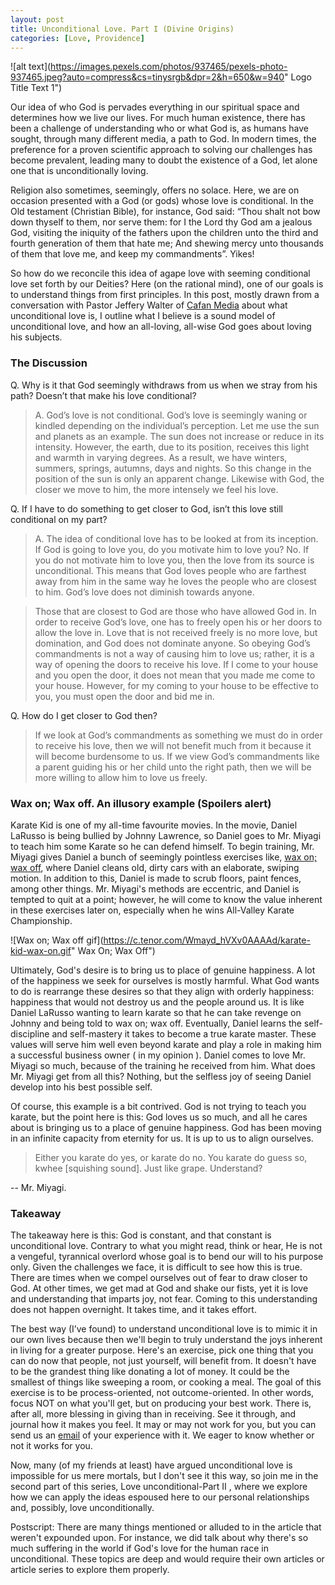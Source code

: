 ```yaml
---
layout: post
title: Unconditional Love. Part I (Divine Origins)
categories: [Love, Providence]
---
```


![alt text](https://images.pexels.com/photos/937465/pexels-photo-937465.jpeg?auto=compress&cs=tinysrgb&dpr=2&h=650&w=940" Logo Title Text 1")
 
Our idea of who God is pervades everything in our spiritual space and determines how we live our lives. For much human existence, there has been a challenge of understanding who or what God is, as humans have sought, through many different media, a path to God. In modern times, the preference for a proven scientific approach to solving our challenges has become prevalent, leading many to doubt the existence of a God, let alone one that is unconditionally loving.  

Religion also sometimes, seemingly, offers no solace. Here, we are on occasion presented with a God (or gods) whose love is conditional. In the Old testament (Christian Bible), for instance, God said: “Thou shalt not bow down thyself to them, nor serve them: for I the Lord thy God am a jealous God, visiting the iniquity of the fathers upon the children unto the third and fourth generation of them that hate me; And shewing mercy unto thousands of them that love me, and keep my commandments”. Yikes! 


So how do we reconcile this idea of agape love with seeming conditional love set forth by our Deities? Here (on the rational mind), one of our goals is to understand things from first principles. In this post, mostly drawn from a conversation with  Pastor Jeffery Walter of [Cafan Media](https://www.youtube.com/c/CAFANMEDIA/about "Cafan Media") about what unconditional love is, I outline what I believe is a sound model of unconditional love, and how an all-loving, all-wise God goes about loving his subjects.
 
 
### The Discussion
 
Q. Why is it that God seemingly withdraws from us when we stray from his path? Doesn’t that make his love conditional?
 
> A. God’s love is not conditional. God’s love is seemingly  waning or kindled depending on the individual’s perception.  Let me use the sun and planets as an example. The sun does not increase or reduce in its intensity. However, the earth, due to its position, receives this light and warmth in varying degrees. As a result, we have winters, summers, springs, autumns, days and nights. So this change in the position of the sun is only an apparent change. Likewise with God, the closer we move to him, the more intensely we feel his love.
 
Q. If I have to do something to get closer to God, isn’t this love still conditional on my part?
 
> A. The idea of conditional love has to be looked at from its inception. If God is going to love you, do you motivate him to love you? No. If you do not motivate him to love you, then the love from its source is unconditional. This means that God loves people who are farthest away from him in the same way he loves the people who are closest to him. God’s love does not diminish towards anyone.
 
> Those that are closest to God are those who have allowed God in.  In order to receive God’s love, one has to freely open his or her doors to allow the love in. Love that is not received freely is no more love, but domination, and God does not dominate anyone. So obeying God’s commandments is not a way of causing him to love us; rather, it is a way of opening the doors to receive his love. If I come to your house and you open the door, it does not mean that you made me come to your house. However, for my coming to your house to be effective to you, you must open the door and bid me in.
 
Q. How do I get closer to God then?
 
> If we look at God’s commandments as something we must do in order to receive his love, then we will not benefit much from it because it will become burdensome to us. If we view God’s commandments like a parent guiding his or her child unto the right path, then we will be more willing to allow him to love us freely.
 
### Wax on; Wax off. An illusory example (Spoilers alert)
 
Karate Kid is one of my all-time favourite movies. In the movie, Daniel LaRusso is being bullied by Johnny Lawrence, so Daniel goes to Mr. Miyagi to teach him some Karate so he can defend himself. To begin training, Mr. Miyagi gives Daniel a bunch of seemingly pointless exercises like, [wax on; wax off](https://youtu.be/SMCsXl9SGgY "wax on; wax off"), where Daniel cleans old, dirty cars with an elaborate, swiping motion. In addition to this, Daniel is made to scrub floors, paint fences, among other things. Mr. Miyagi's methods are eccentric, and Daniel is tempted to quit at a point; however, he will come to know the value inherent in these exercises later on, especially when he wins All-Valley Karate Championship. 
 
![Wax on; Wax off gif](https://c.tenor.com/Wmayd_hVXv0AAAAd/karate-kid-wax-on.gif" Wax On; Wax Off")
 
Ultimately, God's desire is to bring us to place of genuine happiness. A lot of the happiness we seek for ourselves is mostly harmful. What God wants to do is rearrange these desires so that they align with orderly happiness: happiness that would not destroy us and the people around us. It is like Daniel LaRusso wanting to learn karate so that he can take revenge on Johnny and being told to wax on; wax off. Eventually, Daniel learns the self-discipline and self-mastery it takes to become a true karate master. These values will serve him well even beyond karate and play a role in making him a successful business owner ( in my opinion ). Daniel comes to love Mr. Miyagi so much, because of the training he received from him.  What does Mr. Miyagi get from all this? Nothing, but the selfless joy of seeing Daniel develop into his best possible self.
 
Of course, this example is a bit contrived. God is not trying to teach you karate, but the point here is this: God loves us so much, and all he cares about is bringing us to a place of genuine happiness. God has been moving in an infinite capacity from eternity for us. It is up to us to align ourselves. 
 
> Either you karate do yes, or karate do no. You karate do guess so, kwhee [squishing sound]. Just like grape. Understand? 
 
-- Mr. Miyagi.
 
### Takeaway
 
The takeaway here is this: God is constant, and that constant is unconditional love. Contrary to what you might read, think or hear, He is not a vengeful, tyrannical overlord whose goal is to bend our will to his purpose only. Given the challenges we face, it is difficult to see how this is true. There are times when we compel ourselves out of fear to draw closer to God. At other times, we get mad at God and shake our fists, yet it is love and understanding that imparts joy, not fear. Coming to this understanding does not happen overnight. It takes time, and it takes effort. 


The best way (I’ve found) to understand unconditional love is to mimic it in our own lives because then we'll begin to truly understand the joys inherent in living for a greater purpose. Here's an exercise, pick one thing that you can do now that people, not just yourself, will benefit from. It doesn't have to be the grandest thing like donating a lot of money. It could be the smallest of things like sweeping a room, or cooking a meal. The goal of this exercise is to be process-oriented, not outcome-oriented.  In other words, focus NOT on what you'll get, but on producing your best work. There is, after all, more blessing in giving than in receiving. See it through, and journal how it makes you feel. It may or may not work for you, but you can send us an [email](https://therationalmind.org/contact "email") of your experience with it. We eager to know whether or not it works for you. 
 
Now, many (of my friends at least) have argued unconditional love is impossible for us mere mortals, but I don't see it this way, so join me in the second part of this series, Love unconditional-Part II , where we explore how we can apply the ideas espoused here to our personal relationships and, possibly, love unconditionally.


Postscript: There are many things mentioned or alluded to in the article that weren't expounded upon. For instance, we did talk about why there's so much suffering in the world if God's love for the human race in unconditional. These topics are deep and would require their own articles or article series to explore them properly.